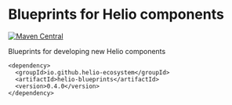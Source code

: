 # Blueprints for Helio components
[![Maven Central](https://img.shields.io/maven-central/v/io.github.helio-ecosystem/helio-blueprints.svg?label=Maven%20Central)](https://search.maven.org/search?q=g:%22io.github.helio-ecosystem%22%20AND%20a:%22helio-blueprints%22)

Blueprints for developing new Helio components


````
<dependency>
  <groupId>io.github.helio-ecosystem</groupId>
  <artifactId>helio-blueprints</artifactId>
  <version>0.4.0</version>
</dependency>
````
